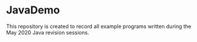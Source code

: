 # JavaDemo
This repository is created to record all example programs written during the May 2020 Java revision sessions.
